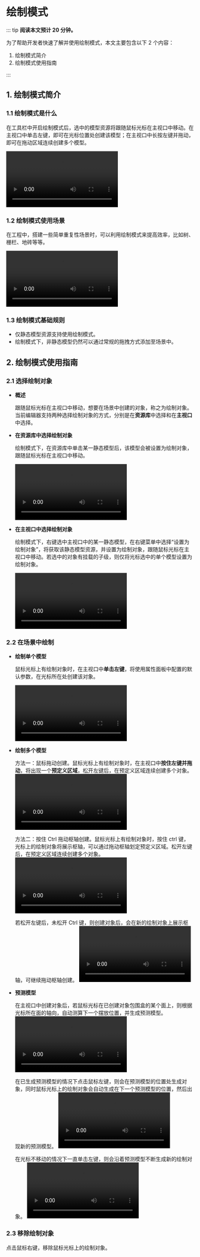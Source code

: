# 绘制模式

::: tip **阅读本文预计 20 分钟。**

为了帮助开发者快速了解并使用绘制模式，本文主要包含以下 2 个内容：

1. 绘制模式简介
2. 绘制模式使用指南

:::

## 1. 绘制模式简介

### 1.1 绘制模式是什么

在工具栏中开启绘制模式后，选中的模型资源将跟随鼠标光标在主视口中移动。在主视口中单击左键，即可在光标位置处创建该模型；在主视口中长按左键并拖动，即可在拖动区域连续创建多个模型。

<video controls src="https://cdn.233xyx.com/1678432324654_705.mp4"></video>

### 1.2 绘制模式使用场景

在工程中，搭建一些简单重复性场景时，可以利用绘制模式来提高效率，比如树、栅栏、地砖等等。

<video controls src="https://cdn.233xyx.com/1678432324715_140.mp4"></video>

### 1.3 绘制模式基础规则

- 仅静态模型资源支持使用绘制模式。
- 绘制模式下，非静态模型仍然可以通过常规的拖拽方式添加至场景中。

## 2. 绘制模式使用指南

### 2.1 选择绘制对象

- **概述**

  跟随鼠标光标在主视口中移动，想要在场景中创建的对象，称之为绘制对象。当前编辑器支持两种选择绘制对象的方式，分别是在**资源库**中选择和在**主视口**中选择。

- **在资源库中选择绘制对象**

  绘制模式下，在资源库中单击某一静态模型后，该模型会被设置为绘制对象，跟随鼠标光标在主视口中移动。

  <video controls src="https://cdn.233xyx.com/1678432324683_905.mp4"></video>

- **在主视口中选择绘制对象**

  绘制模式下，右键选中主视口中的某一静态模型，在右键菜单中选择“设置为绘制对象”，将获取该静态模型资源，并设置为绘制对象，跟随鼠标光标在主视口中移动。若选中的对象有挂载的子级，则仅将光标选中的单个模型设置为绘制对象。

  <video controls src="https://cdn.233xyx.com/1678432324744_574.mp4"></video>

### 2.2 在场景中绘制

- **绘制单个模型**

  鼠标光标上有绘制对象时，在主视口中**单击左键**，将使用属性面板中配置的默认参数，在光标所在处创建该对象。

  <video controls src="https://cdn.233xyx.com/1678432324773_509.mp4"></video>

- **绘制多个模型**

  方法一：鼠标拖动创建。鼠标光标上有绘制对象时，在主视口中**按住左键并拖动**，将出现一个**预定义区域**，松开左键后，在预定义区域连续创建多个对象。
  <video controls src="https://cdn.233xyx.com/1678877574821_396.mp4"></video>

  方法二：按住 Ctrl 拖动枢轴创建。鼠标光标上有绘制对象时，按住 ctrl 键，光标上的绘制对象将展示枢轴，可以通过拖动枢轴划定预定义区域。松开左键后，在预定义区域连续创建多个对象。
  <video controls src="https://cdn.233xyx.com/1678877575167_069.mp4"></video>

  若松开左键后，未松开 Ctrl 键，则创建对象后，会在新的绘制对象上展示枢轴，可继续拖动枢轴创建。
  <video controls src="https://cdn.233xyx.com/1678877574776_053.mp4"></video>

- **预测模型**

  在主视口中创建对象后，若鼠标光标在已创建对象包围盒的某个面上，则根据光标所在面的轴向，自动测算下一个摆放位置，并生成预测模型。
  <video controls src="https://cdn.233xyx.com/1678877575107_929.mp4"></video>

  在已生成预测模型的情况下点击鼠标左键，则会在预测模型的位置处生成对象，同时鼠标光标上的绘制对象会自动生成在下一个预测模型的位置，然后出现新的预测模型。
  <video controls src="https://cdn.233xyx.com/1678877575192_067.mp4"></video>

  在光标不移动的情况下一直单击左键，则会沿着预测模型不断生成新的绘制对象。
  <video controls src="https://cdn.233xyx.com/1678877575081_427.mp4"></video>

### 2.3 移除绘制对象

点击鼠标右键，移除鼠标光标上的绘制对象。
